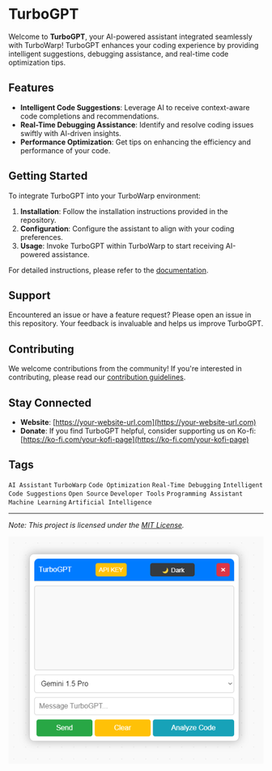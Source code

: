 # TurboGPT

Welcome to **TurboGPT**, your AI-powered assistant integrated seamlessly with TurboWarp! TurboGPT enhances your coding experience by providing intelligent suggestions, debugging assistance, and real-time code optimization tips.

## Features

- **Intelligent Code Suggestions**: Leverage AI to receive context-aware code completions and recommendations.
- **Real-Time Debugging Assistance**: Identify and resolve coding issues swiftly with AI-driven insights.
- **Performance Optimization**: Get tips on enhancing the efficiency and performance of your code.

## Getting Started

To integrate TurboGPT into your TurboWarp environment:

1. **Installation**: Follow the installation instructions provided in the repository.
2. **Configuration**: Configure the assistant to align with your coding preferences.
3. **Usage**: Invoke TurboGPT within TurboWarp to start receiving AI-powered assistance.

For detailed instructions, please refer to the [documentation](https://your-website-url.com).

## Support

Encountered an issue or have a feature request? Please open an issue in this repository. Your feedback is invaluable and helps us improve TurboGPT.

## Contributing

We welcome contributions from the community! If you're interested in contributing, please read our [contribution guidelines](https://your-website-url.com/contributing).

## Stay Connected

- **Website**: [https://your-website-url.com](https://your-website-url.com)
- **Donate**: If you find TurboGPT helpful, consider supporting us on Ko-fi: [https://ko-fi.com/your-kofi-page](https://ko-fi.com/your-kofi-page)

## Tags

`AI Assistant` `TurboWarp` `Code Optimization` `Real-Time Debugging` `Intelligent Code Suggestions` `Open Source` `Developer Tools` `Programming Assistant` `Machine Learning` `Artificial Intelligence`

---

*Note: This project is licensed under the [MIT License](https://opensource.org/licenses/MIT).*

![TurboGPT Logo](1.png)

